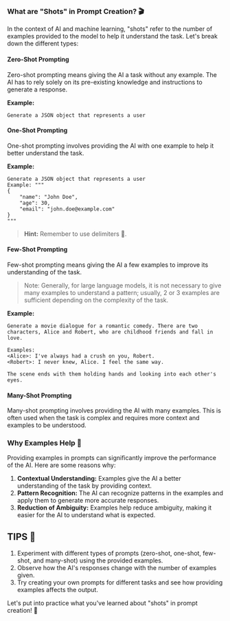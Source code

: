 ### What are "Shots" in Prompt Creation? 🎬

In the context of AI and machine learning, "shots" refer to the number of examples provided to the model to help it understand the task. Let's break down the different types:

#### Zero-Shot Prompting

Zero-shot prompting means giving the AI a task without any example. The AI has to rely solely on its pre-existing knowledge and instructions to generate a response.

**Example:**
```text
Generate a JSON object that represents a user
```

#### One-Shot Prompting

One-shot prompting involves providing the AI with one example to help it better understand the task.

**Example:**
```text
Generate a JSON object that represents a user
Example: """
{
    "name": "John Doe",
    "age": 30,
    "email": "john.doe@example.com"
}
"""
```
> **Hint:** Remember to use delimiters 👀.

#### Few-Shot Prompting

Few-shot prompting means giving the AI a few examples to improve its understanding of the task.

> Note: Generally, for large language models, it is not necessary to give many examples to understand a pattern; usually, 2 or 3 examples are sufficient depending on the complexity of the task.

**Example:**
```text
Generate a movie dialogue for a romantic comedy. There are two characters, Alice and Robert, who are childhood friends and fall in love.

Examples:
<Alice>: I've always had a crush on you, Robert.
<Robert>: I never knew, Alice. I feel the same way.

The scene ends with them holding hands and looking into each other's eyes.
```

#### Many-Shot Prompting

Many-shot prompting involves providing the AI with many examples. This is often used when the task is complex and requires more context and examples to be understood.

### Why Examples Help 🧩

Providing examples in prompts can significantly improve the performance of the AI. Here are some reasons why:

1. **Contextual Understanding:** Examples give the AI a better understanding of the task by providing context.
2. **Pattern Recognition:** The AI can recognize patterns in the examples and apply them to generate more accurate responses.
3. **Reduction of Ambiguity:** Examples help reduce ambiguity, making it easier for the AI to understand what is expected.

## TIPS 🤖

1. Experiment with different types of prompts (zero-shot, one-shot, few-shot, and many-shot) using the provided examples.
2. Observe how the AI's responses change with the number of examples given.
3. Try creating your own prompts for different tasks and see how providing examples affects the output.

Let's put into practice what you've learned about "shots" in prompt creation! 🚀